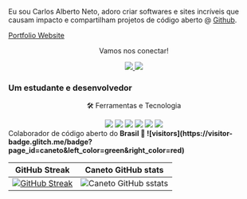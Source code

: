 <link rel="stylesheet" href="../css/social-circles.min.css">
<p>Eu sou Carlos Alberto Neto, adoro criar softwares e sites incríveis que causam impacto e compartilham projetos de código aberto @ <a href="https://github.com/caneto">Github</a>.</p>

<p><a href="http://caneto.github.io/">Portfolio Website</a></p>
<p align="center">Vamos nos conectar!</p>
<p align="center">
<a href="https://www.facebook.com/carlos.albertoneto.75">
    <img src="https://img.shields.io/badge/Facebook-1877F2?style=for-the-badge&logo=facebook&logoColor=white" />
</a>
<!--<a href="https://www.twitter.com/canetorj/">
    <img src="https://img.shields.io/badge/Twitter-1DA1F2?style=for-the-badge&logo=twitter&logoColor=white" />
</a>-->
<a href="https://caneto.github.io/">
    <img src="https://img.shields.io/badge/Portfolio-12100E?style=for-the-badge&logo=medium&logoColor=white" />
</a>
<!--<a href="https://stackoverflow.com/users/12297382/zunairpervaiz">
    <img src="https://img.shields.io/badge/Stack_Overflow-FE7A16?style=for-the-badge&logo=stack-overflow&logoColor=white" />
</a>-->
 </p>

### Um estudante e desenvolvedor

<!--
**caneto/caneto** is a ✨ _special_ ✨ repository because its `README.md` (this file) appears on your GitHub profile.

Here are some ideas to get you started:

- 🔭 I’m currently working on ...
- 🌱 I’m currently learning ...
- 👯 I’m looking to collaborate on ...
- 🤔 I’m looking for help with ...
- 💬 Ask me about ...
- 📫 How to reach me: ...
- 😄 Pronouns: ...
- ⚡ Fun fact: ...
-->
<div align="center">
<p align="center">🛠 Ferramentas e Tecnologia</p>
<img src="https://img.shields.io/badge/Flutter-02569B?style=for-the-badge&logo=flutter&logoColor=white" />
<img src="https://img.shields.io/badge/Dart-0175C2?style=for-the-badge&logo=dart&logoColor=white" />
<img src="https://img.shields.io/badge/firebase-ffca28?style=for-the-badge&logo=firebase&logoColor=black" />
<img src="https://img.shields.io/badge/Python-FFD43B?style=for-the-badge&logo=python&logoColor=darkgreen" />
<img src="https://img.shields.io/badge/Git-F05032?style=for-the-badge&logo=git&logoColor=white" />
<img src="https://img.shields.io/badge/-c++-black?style=for-the-badge&logo=c%2B%2B&logoColor=white" />
<!-- <img src="https://img.shields.io/badge/Java-white?style=for-the-badge&
logo=Java&logoColor=black" /> -->

</div>
Colaborador de código aberto do <b>Brasil<b> 💚
![visitors](https://visitor-badge.glitch.me/badge?page_id=caneto&left_color=green&right_color=red)
    
GitHub Streak              |  Caneto GitHub stats
:-------------------------:|:-------------------------:   
[![GitHub Streak](https://github-readme-streak-stats.herokuapp.com?user=caneto&theme=dark&locale=pt-br&date_format=j%2Fn%5B%2FY%5D)](https://git.io/streak-stats)| ![Caneto GitHub sstats](https://github-readme-stats.vercel.app/api?username=caneto&count_private=true&theme=radical)

